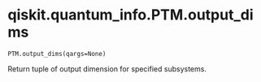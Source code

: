 # qiskit.quantum\_info.PTM.output\_dims

`PTM.output_dims(qargs=None)`

Return tuple of output dimension for specified subsystems.
